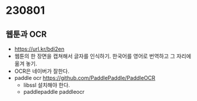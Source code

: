 # 230801

## 웹툰과 OCR

- https://url.kr/bdi2en
- 웹툰의 한 장면을 캡쳐해서 글자를 인식하기. 한국어를 영어로 번역하고 그 자리에 옮겨 놓기.
- OCR은 네이버가 잘한다.
- paddle ocr https://github.com/PaddlePaddle/PaddleOCR
  - libssl 설치해야 한다.
  - paddlepaddle paddleocr

